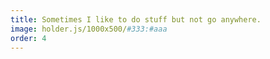 ```yaml
---
title: Sometimes I like to do stuff but not go anywhere.
image: holder.js/1000x500/#333:#aaa
order: 4
---
```

